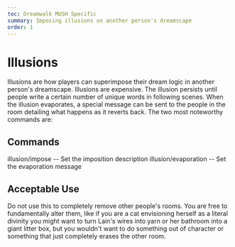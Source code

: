 ```yaml
---
toc: Dreamwalk MUSH Specific
summary: Imposing illusions on another person's dreamscape
order: 1
---
```


# Illusions

Illusions are how players can superimpose their dream logic in another person's dreamscape. Illusions are expensive. The illusion persists until people write a certain number of unique words in following scenes. When the illusion evaporates, a special message can be sent to the people in the room detailing what happens as it reverts back. The two most noteworthy commands are:

## Commands

illusion/impose <new description> -- Set the imposition description
illusion/evaporation <message>    -- Set the evaporation message

## Acceptable Use

Do not use this to completely remove other people's rooms. You are free to fundamentally alter them, like if you are a cat envisioning herself as a literal divinity you might want to turn Lain's wires into yarn or her bathroom into a giant litter box, but you wouldn't want to do something out of character or something that just completely erases the other room.
